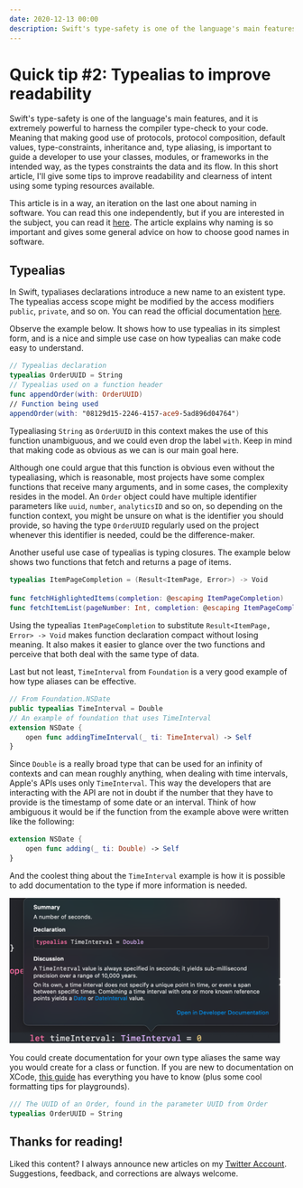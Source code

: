 ```yaml
---
date: 2020-12-13 00:00
description: Swift's type-safety is one of the language's main features, and it is extremely powerful to harness the compiler type-check to your code. In this short article, I'll give some tips to improve readability and clearness of intent using some typing resources available.
---
```

# Quick tip #2: Typealias to improve readability

Swift's type-safety is one of the language's main features, and it is extremely powerful to harness the compiler type-check to your code. Meaning that making good use of protocols, protocol composition, default values, type-constraints, inheritance and, type aliasing, is important to guide a developer to use your classes, modules, or frameworks in the intended way, as the types constraints the data and its flow. In this short article, I'll give some tips to improve readability and clearness of intent using some typing resources available.

This article is in a way, an iteration on the last one about naming in software. You can read this one independently, but if you are interested in the subject, you can read it [here](https://www.lucasoliveira.tech/posts/naming). The article explains why naming is so important and gives some general advice on how to choose good names in software.

## Typealias

In Swift, typaliases declarations introduce a new name to an existent type. The typealias access scope might be modified by the access modifiers `public`, `private`, and so on. You can read the official documentation [here](https://docs.swift.org/swift-book/ReferenceManual/Declarations.html#grammar_typealias-declaration).

Observe the example below. It shows how to use typealias in its simplest form, and is a nice and simple use case on how typealias can make code easy to understand.

```swift
// Typealias declaration
typealias OrderUUID = String
// Typealias used on a function header
func appendOrder(with: OrderUUID)
// Function being used
appendOrder(with: "08129d15-2246-4157-ace9-5ad896d04764")
```

Typealiasing `String` as `OrderUUID` in this context makes the use of this function unambiguous, and we could even drop the label `with`. Keep in mind that making code as obvious as we can is our main goal here.

Although one could argue that this function is obvious even without the typealiasing, which is reasonable, most projects have some complex functions that receive many arguments, and in some cases, the complexity resides in the model. An `Order` object could have multiple identifier parameters like `uuid`, `number`, `analyticsID` and so on, so depending on the function context, you might be unsure on what is the identifier you should provide, so having the type `OrderUUID` regularly used on the project whenever this identifier is needed, could be the difference-maker.

Another useful use case of typealias is typing closures. The example below shows two functions that fetch and returns a page of items.

```swift
typealias ItemPageCompletion = (Result<ItemPage, Error>) -> Void

func fetchHighlightedItems(completion: @escaping ItemPageCompletion)
func fetchItemList(pageNumber: Int, completion: @escaping ItemPageCompletion)
```

Using the typealias `ItemPageCompletion` to substitute `Result<ItemPage, Error> -> Void` makes function declaration compact without losing meaning. It also makes it easier to glance over the two functions and perceive that both deal with the same type of data.

Last but not least, `TimeInterval` from `Foundation` is a very good example of how type aliases can be effective.

```swift
// From Foundation.NSDate
public typealias TimeInterval = Double
// An example of foundation that uses TimeInterval 
extension NSDate {
    open func addingTimeInterval(_ ti: TimeInterval) -> Self
}
```

Since `Double` is a really broad type that can be used for an infinity of contexts and can mean roughly anything, when dealing with time intervals, Apple's APIs uses only `TimeInterval`. This way the developers that are interacting with the API are not in doubt if the number that they have to provide is the timestamp of some date or an interval. Think of how ambiguous it would be if the function from the example above were written like the following:

```swift
extension NSDate {
    open func adding(_ ti: Double) -> Self
}
```

And the coolest thing about the `TimeInterval` example is how it is possible to add documentation to the type if more information is needed.

<img src="https://raw.githubusercontent.com/lucas1295santos/lucas1295santos.github.io/master/images/post_quicktip2_img1.png" alt="TimeInterval documentation" style="width:480px;"/>

You could create documentation for your own type aliases the same way you would create for a class or function. If you are new to documentation on XCode, [this guide](https://developer.apple.com/library/archive/documentation/Xcode/Reference/xcode_markup_formatting_ref/index.html#//apple_ref/doc/uid/TP40016497-CH2-SW1) has everything you have to know (plus some cool formatting tips for playgrounds).

```swift
/// The UUID of an Order, found in the parameter UUID from Order
typealias OrderUUID = String
```

## Thanks for reading!

Liked this content? I always announce new articles on my [Twitter Account](https://twitter.com/oliveira__lucas). Suggestions, feedback, and corrections are always welcome.